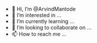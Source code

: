 - 👋 Hi, I’m @ArvindMantode
- 👀 I’m interested in ...
- 🌱 I’m currently learning ...
- 💞️ I’m looking to collaborate on ...
- 📫 How to reach me ...

<!---
ArvindMantode/ArvindMantode is a ✨ special ✨ repository because its `README.md` (this file) appears on your GitHub profile.
You can click the Preview link to take a look at your changes.
--->
